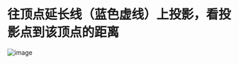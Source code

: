 # 往顶点延长线（蓝色虚线）上投影，看投影点到该顶点的距离
![image](https://github.com/user-attachments/assets/61e7def7-5e9e-4c6c-88b6-9256a1fa8c5f)
